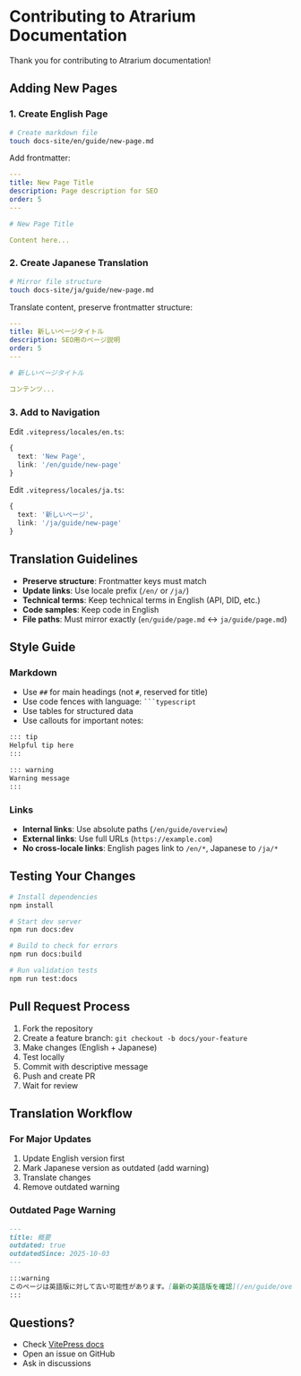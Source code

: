 # Contributing to Atrarium Documentation

Thank you for contributing to Atrarium documentation!

## Adding New Pages

### 1. Create English Page

```bash
# Create markdown file
touch docs-site/en/guide/new-page.md
```

Add frontmatter:

```yaml
---
title: New Page Title
description: Page description for SEO
order: 5
---

# New Page Title

Content here...
```

### 2. Create Japanese Translation

```bash
# Mirror file structure
touch docs-site/ja/guide/new-page.md
```

Translate content, preserve frontmatter structure:

```yaml
---
title: 新しいページタイトル
description: SEO用のページ説明
order: 5
---

# 新しいページタイトル

コンテンツ...
```

### 3. Add to Navigation

Edit `.vitepress/locales/en.ts`:

```typescript
{
  text: 'New Page',
  link: '/en/guide/new-page'
}
```

Edit `.vitepress/locales/ja.ts`:

```typescript
{
  text: '新しいページ',
  link: '/ja/guide/new-page'
}
```

## Translation Guidelines

- **Preserve structure**: Frontmatter keys must match
- **Update links**: Use locale prefix (`/en/` or `/ja/`)
- **Technical terms**: Keep technical terms in English (API, DID, etc.)
- **Code samples**: Keep code in English
- **File paths**: Must mirror exactly (`en/guide/page.md` ↔ `ja/guide/page.md`)

## Style Guide

### Markdown

- Use `##` for main headings (not `#`, reserved for title)
- Use code fences with language: ` ```typescript `
- Use tables for structured data
- Use callouts for important notes:

```markdown
::: tip
Helpful tip here
:::

::: warning
Warning message
:::
```

### Links

- **Internal links**: Use absolute paths (`/en/guide/overview`)
- **External links**: Use full URLs (`https://example.com`)
- **No cross-locale links**: English pages link to `/en/*`, Japanese to `/ja/*`

## Testing Your Changes

```bash
# Install dependencies
npm install

# Start dev server
npm run docs:dev

# Build to check for errors
npm run docs:build

# Run validation tests
npm run test:docs
```

## Pull Request Process

1. Fork the repository
2. Create a feature branch: `git checkout -b docs/your-feature`
3. Make changes (English + Japanese)
4. Test locally
5. Commit with descriptive message
6. Push and create PR
7. Wait for review

## Translation Workflow

### For Major Updates

1. Update English version first
2. Mark Japanese version as outdated (add warning)
3. Translate changes
4. Remove outdated warning

### Outdated Page Warning

```markdown
---
title: 概要
outdated: true
outdatedSince: 2025-10-03
---

:::warning
このページは英語版に対して古い可能性があります。[最新の英語版を確認](/en/guide/overview)
:::
```

## Questions?

- Check [VitePress docs](https://vitepress.dev/)
- Open an issue on GitHub
- Ask in discussions
